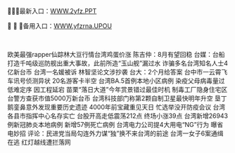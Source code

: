 <p>
	🧟🧟🧟最新入口：<a href="http://www.baidu.com/link?url=6MA2SWnO3Raqke39an_0PUxosM6ZrUGzi1BN9tNnlPW&wd">WWW.2yfz.PPT</a> 
	<p>
		🌙
🌙
🌙备用入口：<a href="http://www.baidu.com/link?url=6MA2SWnO3Raqke39an_0PUxosM6ZrUGzi1BN9tNnlPW&wd">WWW.yfzrna.UPOU</a> 
	</p>
	<p>
		<br />
	</p>
	<p>
		欧美最强rapper仙踪林大豆行情台湾鸡蛋价涨 陈吉仲：8月有望回稳
台媒：台船打造千吨级巡防舰出重大事故，此前所造“玉山舰”漏过水
诈骗多名台湾知名人士4亿新台币 台湾一名媛被诉
林智坚论文涉抄袭 台大：2个月给答案
台中市一云霄飞车讯号侦测异状 20名游客卡半空
台湾BA.5首例本地小区病例 染疫父母病毒量过低难定序
因工程延宕 苗栗“落日大道”今年赏景错过最佳时机
制毒工厂隐身住宅区 台警方查获市值5000万新台币
台湾科技部门称第2颗自制卫星最快明年升空
垦丁鹅銮鼻意外发现重要历史遗迹 4000年前宝藏重见天日
忙选举没开防疫会议 台湾各县市指挥中心名存实亡
台股开高走低震荡212点 终场小涨39点
台湾新增26943例新冠肺炎本地病例 新增57例死亡病例
台湾电力公司提4大用电“NG”行为 曝省电妙招
评论：民进党当局勾连外力谋“独”换不来台湾的前途
台湾一女子6案通缉在逃 红灯越线遭拦落网
	</p>
